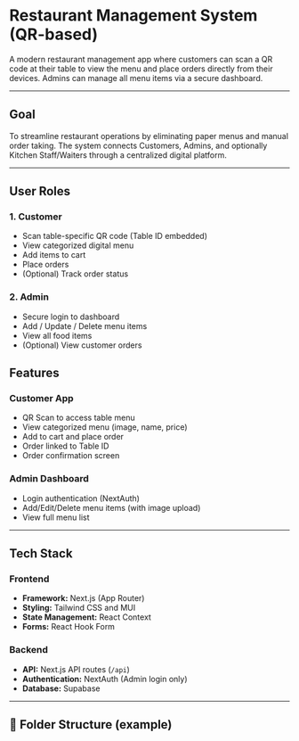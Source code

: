 # Restaurant Management System (QR-based)

A modern restaurant management app where customers can scan a QR code at their table to view the menu and place orders directly from their devices. Admins can manage all menu items via a secure dashboard.

---

## Goal

To streamline restaurant operations by eliminating paper menus and manual order taking. The system connects Customers, Admins, and optionally Kitchen Staff/Waiters through a centralized digital platform.

---

## User Roles

### 1. Customer
- Scan table-specific QR code (Table ID embedded)
- View categorized digital menu
- Add items to cart
- Place orders
- (Optional) Track order status

### 2. Admin
- Secure login to dashboard
- Add / Update / Delete menu items
- View all food items
- (Optional) View customer orders

## Features

### Customer App
- QR Scan to access table menu
- View categorized menu (image, name, price)
- Add to cart and place order
- Order linked to Table ID
- Order confirmation screen

### Admin Dashboard
- Login authentication (NextAuth)
- Add/Edit/Delete menu items (with image upload)
- View full menu list

---

## Tech Stack

### Frontend
- **Framework:** Next.js (App Router)
- **Styling:** Tailwind CSS and MUI
- **State Management:** React Context 
- **Forms:** React Hook Form

### Backend
- **API:** Next.js API routes (`/api`)
- **Authentication:** NextAuth (Admin login only)
- **Database:** Supabase 

---

## 📁 Folder Structure (example)
